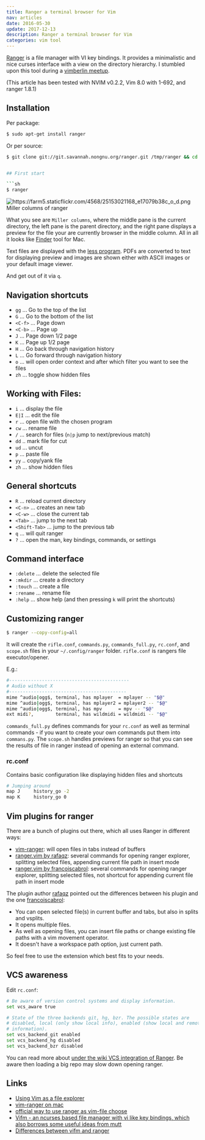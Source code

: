 ```yaml
---
title: Ranger a terminal browser for Vim
nav: articles
date: 2016-05-30
update: 2017-12-13
description: Ranger a terminal browser for Vim
categories: vim tool
---
```


[Ranger](http://ranger.nongnu.org/ "Ranger") is a file manager with VI key bindings. It provides a minimalistic and nice curses
interface with a view on the directory hierarchy. I stumbled upon this tool during a
[vimberlin meetup](http://vimberlin.de/ "vimberlin meetup").

(This article has been tested with NVIM v0.2.2, Vim 8.0 with 1-692, and ranger 1.8.1)


## Installation

Per package:


```sh
$ sudo apt-get install ranger
```


Or per source:


```sh
$ git clone git://git.savannah.nongnu.org/ranger.git /tmp/ranger && cd /tmp/ranger && git checkout v1.8.1 && sudo make install ```


## First start

```sh
$ ranger
```

<img src="https://farm5.staticflickr.com/4568/25153021168_9f9d43657e_h_d.jpg" class="big center" alt="https://farm5.staticflickr.com/4568/25153021168_e17079b38c_o_d.png"/>
<div class="caption">Miller columns of ranger</div>


What you see are `Miller columns`, where the middle pane is the current directory, the left pane is the parent
directory, and the right pane displays a preview for the file your are currently browser in the middle column. All in
all it looks like [Finder](https://en.wikipedia.org/wiki/Finder_(software) "Finder") tool for Mac.


Text files are displayed with the [less program](https://en.wikipedia.org/wiki/Less_(Unix) "less program"). PDFs are
converted to text for displaying preview and images are shown either with ASCII images or your default image viewer.

And get out of it via `q`.


## Navigation shortcuts

- `gg` ... Go to the top of the list
- `G` ... Go to the bottom of the list
- `<C-f>` ...  Page down
- `<C-b>` ...  Page up
- `J` ... Page down 1/2 page
- `K` ... Page up 1/2 page
- `H` ... Go back through navigation history
- `L` ... Go forward through navigation history
- `o` ... will open order context and after which filter you want to see the files
- `zh` ... toggle show hidden files


## Working with Files:

- `i` ... display the file
- `E|I` ... edit the file
- `r` ... open file with the chosen program
- `cw` ... rename file
- `/` ... search for files (`n|p` jump to next/previous match)
- `dd` .. mark file for cut
- `ud` ... uncut
- `p` ... paste file
- `yy` .. copy/yank file
- `zh` ... show hidden files


## General shortcuts

- `R` ... reload current directory
- `<C-n>` ... creates an new tab
- `<C-w>` ... close the current tab
- `<Tab>` ... jump to the next tab
- `<Shift-Tab>` ... jump to the previous tab
- `q` ... will quit ranger
- `?` ... open the man, key bindings, commands, or settings



## Command interface

- `:delete` ... delete the selected file
- `:mkdir` ... create a directory
- `:touch` ... create a file
- `:rename` ... rename file
- `:help` ... show help (and then pressing `k` will print the shortcuts)


## Customizing ranger

```sh
$ ranger --copy-config=all
```

It will create the `rifle.conf`, `commands.py`, `commands_full.py`, `rc.conf`, and `scope.sh`
files in your `~/.config/ranger` folder. `rifle.conf` is rangers file executor/opener.

E.g.:


```sh
#--------------------------------------------
# Audio without X
#-------------------------------------------
mime ^audio|ogg$, terminal, has mplayer  = mplayer -- "$@"
mime ^audio|ogg$, terminal, has mplayer2 = mplayer2 -- "$@"
mime ^audio|ogg$, terminal, has mpv      = mpv -- "$@"
ext midi?,        terminal, has wildmidi = wildmidi -- "$@"
```


`commands_full.py` defines commands for your `rc.conf` as well as terminal commands - if you want to create your own
commands put them into `commans.py`. The `scope.sh` handles previews for ranger so that you can see the results of file
in ranger instead of opening an external command.


### rc.conf

Contains basic configuration like displaying hidden files and shortcuts


```sh
# Jumping around
map J     history_go -2
map K     history_go 0
```


## Vim plugins for ranger

There are a bunch of plugins out there, which all uses Ranger in different ways:

- [vim-ranger](https://github.com/Mizuchi/vim-ranger "vim-ranger will"): will open files in tabs instead of buffers
- [ranger.vim by rafaqz](https://github.com/rafaqz/ranger.vim "ranger.vim"): several commands for opening ranger explorer, splitting selected files, appending current file path in insert mode
- [ranger.vim by francoiscabrol](https://github.com/francoiscabrol/ranger.vim "ranger.vim"): several commands for opening ranger explorer, splitting selected files, not shortcut for appending current file path in insert mode


The plugin author [rafaqz](https://github.com/rafaqz "rafaqz") pointed out the differences between his plugin and the
one [francoiscabrol](https://github.com/francoiscabrol "francoiscabrol"):


- You can open selected file(s) in current buffer and tabs, but also in splits and vsplits.
- It opens multiple files.
- As well as opening files, you can insert file paths or change existing file paths with a vim movement operator.
- It doesn't have a workspace path option, just current path.


So feel free to use the extension which best fits to your needs.


## VCS awareness

Edit `rc.conf`:


```sh
# Be aware of version control systems and display information.
set vcs_aware true

# State of the three backends git, hg, bzr. The possible states are
# disabled, local (only show local info), enabled (show local and remote
# information).
set vcs_backend_git enabled
set vcs_backend_hg disabled
set vcs_backend_bzr disabled
```


You can read more about [under the wiki VCS integration of Ranger](https://github.com/hut/ranger/wiki/VCS-integration "VCS integration of Ranger").
Be aware then loading a big repo may slow down opening ranger.


## Links

- [Using Vim as a file explorer](https://www.everythingcli.org/use-ranger-as-a-file-explorer-in-vim/ "Using Vim as a file explorer")
- [vim-ranger on mac](https://illidiumq36.wordpress.com/2012/03/17/ranger-the-best-file-manager-for-mac-if-you-like-vim/ "vim-ranger on mac")
- [official way to use ranger as vim-file choose](https://github.com/hut/ranger/blob/master/examples/vim_file_chooser.vim "Icewind Dale - The Ultimate Collection")
- [Vifm - an ncurses based file manager with vi like key bindings, which also borrows some useful ideas from mutt](https://github.com/vifm/vifm "Vifm - an ncurses based file manager with vi like key bindings, which also borrows some useful ideas from mutt")
- [Differences between vifm and ranger](https://wiki.vifm.info/index.php?title=Ideology#Vifm_or_ranger "Differences between vifm and ranger")

